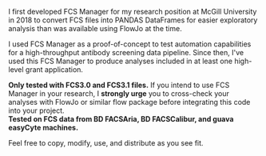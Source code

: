 I first developed FCS Manager for my research position at McGill University in 2018 to convert FCS files into PANDAS DataFrames for easier exploratory analysis than was available using FlowJo at the time. 

I used FCS Manager as a proof-of-concept to test automation capabilities for a high-throughput antibody screening data pipeline. Since then, I've used this FCS Manager to produce analyses included in at least one high-level grant application. 

**Only tested with FCS3.0 and FCS3.1 files.** If you intend to use FCS Manager in your research, I **strongly urge** you to cross-check your analyses with FlowJo or similar flow package before integrating this code into your project. </br>**Tested on FCS data from BD FACSAria, BD FACSCalibur, and guava easyCyte machines.**

Feel free to copy, modify, use, and distribute as you see fit.
